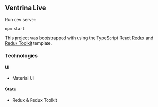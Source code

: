 ## Ventrina Live

Run dev server:

```bash
npm start
```

This project was bootstrapped with using the TypeScript React [Redux](https://redux.js.org/) and [Redux Toolkit](https://redux-toolkit.js.org/) template.

### Technologies

#### UI

- Material UI

#### State

- Redux & Redux Toolkit

<!-- #### Testing

- Jest
- Enzyme -->
